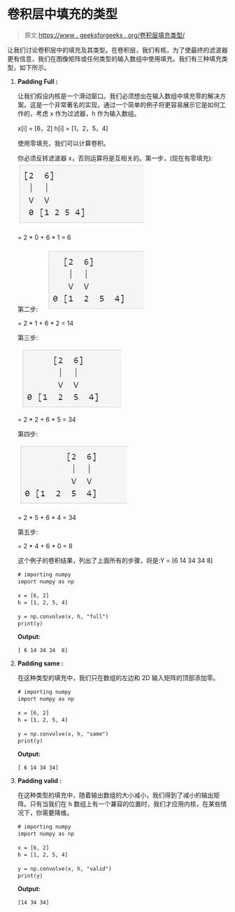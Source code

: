 # 卷积层中填充的类型

> 原文:[https://www . geeksforgeeks . org/卷积层填充类型/](https://www.geeksforgeeks.org/types-of-padding-in-convolution-layer/)

让我们讨论卷积层中的填充及其类型。在卷积层，我们有核，为了使最终的滤波器更有信息，我们在图像矩阵或任何类型的输入数组中使用填充。我们有三种填充类型，如下所示。

1.  **Padding Full :**

    让我们假设内核是一个滑动窗口。我们必须想出在输入数组中填充零的解决方案。这是一个非常著名的实现，通过一个简单的例子将更容易展示它是如何工作的，考虑 x 作为过滤器，h 作为输入数组。

    x[i] = [6，2]
    h[i] = [1，2，5，4]

    使用零填充，我们可以计算卷积。

    你必须反转滤波器 x，否则运算将是互相关的。第一步，(现在有零填充):
    ![](img/fafdde9c9ee946e94e1e791637f97533.png)

    = 2 * 0 + 6 * 1 = 6

    第二步:
    ![](img/5f5d8682236fb514603de048a1d489df.png)

    = 2 * 1 + 6 * 2 = 14

    第三步:

    ![](img/2dfcc7bdcecaf53a81f4e1b33958e734.png)

    = 2 * 2 + 6 * 5 = 34

    第四步:

    ![](img/0eff71635af3b03486fe001094b25028.png)

    = 2 * 5 + 6 * 4 = 34

    第五步:

    = 2 * 4 + 6 * 0 = 8

    这个例子的卷积结果，列出了上面所有的步骤，将是:Y = [6 14 34 34 8]

    ```
    # importing numpy
    import numpy as np

    x = [6, 2]
    h = [1, 2, 5, 4]

    y = np.convolve(x, h, "full")
    print(y)  
    ```

    **Output:**

    ```
    [ 6 14 34 34  8]

    ```

2.  **Padding same :**

    在这种类型的填充中，我们只在数组的左边和 2D 输入矩阵的顶部添加零。

    ```
    # importing numpy
    import numpy as np

    x = [6, 2]
    h = [1, 2, 5, 4]

    y = np.convolve(x, h, "same")
    print(y)
    ```

    **Output:**

    ```
    [ 6 14 34 34]

    ```

3.  **Padding valid :**

    在这种类型的填充中，随着输出数组的大小减小，我们得到了减小的输出矩阵。只有当我们在 h 数组上有一个兼容的位置时，我们才应用内核，在某些情况下，你需要降维。

    ```
    # importing numpy
    import numpy as np

    x = [6, 2]
    h = [1, 2, 5, 4]

    y = np.convolve(x, h, "valid")
    print(y)
    ```

    **Output:**

    ```
    [14 34 34]

    ```